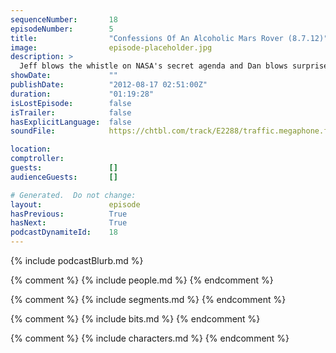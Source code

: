 ```yaml
---
sequenceNumber:       18
episodeNumber:        5
title:                "Confessions Of An Alcoholic Mars Rover (8.7.12)"
image:                episode-placeholder.jpg
description: >
  Jeff blows the whistle on NASA's secret agenda and Dan blows surprise guest Chris Hardwick!
showDate:             ""
publishDate:          "2012-08-17 02:51:00Z"
duration:             "01:19:28"
isLostEpisode:        false
isTrailer:            false
hasExplicitLanguage:  false
soundFile:            https://chtbl.com/track/E2288/traffic.megaphone.fm/STA8937834520.mp3?updated=1555698703

location:             
comptroller:          
guests:               []
audienceGuests:       []

# Generated.  Do not change:
layout:               episode
hasPrevious:          True
hasNext:              True
podcastDynamiteId:    18
---
```


{% include podcastBlurb.md %}

{% comment %}
{% include people.md %}
{% endcomment %}

{% comment %}
{% include segments.md %}
{% endcomment %}

{% comment %}
{% include bits.md %}
{% endcomment %}

{% comment %}
{% include characters.md %}
{% endcomment %}
